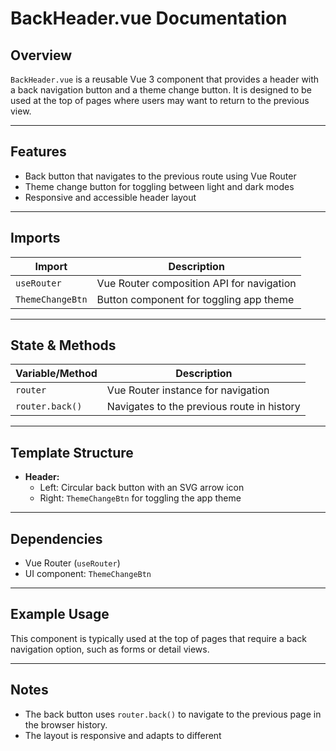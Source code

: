 # BackHeader.vue Documentation

## Overview

`BackHeader.vue` is a reusable Vue 3 component that provides a header with a back navigation button and a theme change button. It is designed to be used at the top of pages where users may want to return to the previous view.

---

## Features

- Back button that navigates to the previous route using Vue Router
- Theme change button for toggling between light and dark modes
- Responsive and accessible header layout

---

## Imports

| Import           | Description                                 |
|------------------|---------------------------------------------|
| `useRouter`      | Vue Router composition API for navigation   |
| `ThemeChangeBtn` | Button component for toggling app theme     |

---

## State & Methods

| Variable/Method  | Description                                      |
|------------------|--------------------------------------------------|
| `router`         | Vue Router instance for navigation               |
| `router.back()`  | Navigates to the previous route in history       |

---

## Template Structure

- **Header:**  
  - Left: Circular back button with an SVG arrow icon  
  - Right: `ThemeChangeBtn` for toggling the app theme

---

## Dependencies

- Vue Router (`useRouter`)
- UI component: `ThemeChangeBtn`

---

## Example Usage

This component is typically used at the top of pages that require a back navigation option, such as forms or detail views.

---

## Notes

- The back button uses `router.back()` to navigate to the previous page in the browser history.
- The layout is responsive and adapts to different
